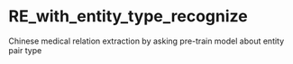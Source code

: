 # RE_with_entity_type_recognize
Chinese medical relation extraction by asking pre-train model about entity pair type
